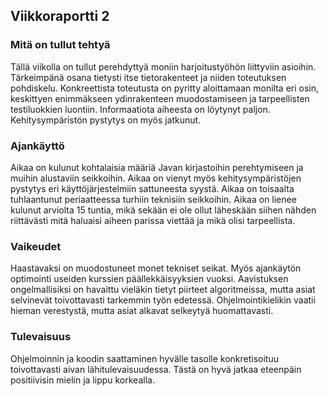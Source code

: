 ## Viikkoraportti 2

### Mitä on tullut tehtyä

Tällä viikolla on tullut perehdyttyä moniin harjoitustyöhön liittyviin asioihin. Tärkeimpänä osana tietysti itse tietorakenteet ja niiden toteutuksen pohdiskelu. Konkreettista toteutusta on pyritty aloittamaan monilta eri osin, keskittyen enimmäkseen ydinrakenteen muodostamiseen ja tarpeellisten testiluokkien luontiin. Informaatiota aiheesta on löytynyt paljon. Kehitysympäristön pystytys on myös jatkunut. 

### Ajankäyttö

Aikaa on kulunut kohtalaisia määriä Javan kirjastoihin perehtymiseen ja muihin alustaviin seikkoihin. Aikaa on vienyt myös kehitysympäristöjen pystytys eri käyttöjärjestelmiin sattuneesta syystä. Aikaa on toisaalta tuhlaantunut periaatteessa turhiin teknisiin seikkoihin. Aikaa on lienee kulunut arviolta 15 tuntia, mikä sekään ei ole ollut läheskään siihen nähden riittävästi mitä haluaisi aiheen parissa viettää ja mikä olisi tarpeellista.

### Vaikeudet

Haastavaksi on muodostuneet monet tekniset seikat. Myös ajankäytön optimointi useiden kurssien päällekkäisyyksien vuoksi. Aavistuksen ongelmallisiksi on havaittu vieläkin tietyt piirteet algoritmeissa, mutta asiat selvinevät toivottavasti tarkemmin työn edetessä. Ohjelmointikielikin vaatii hieman verestystä, mutta asiat alkavat selkeytyä huomattavasti.

### Tulevaisuus

Ohjelmoinnin ja koodin saattaminen hyvälle tasolle konkretisoituu toivottavasti aivan lähitulevaisuudessa. Tästä on hyvä jatkaa eteenpäin positiivisin mielin ja lippu korkealla.